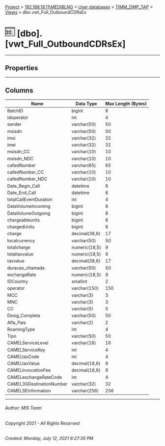 #### 

[Project](../../../../index.md) > [192.168.19.11\\MEDIBLNG](../../../index.md) > [User databases](../../index.md) > [TIMM_DMP_TAP](../index.md) > [Views](Views.md) > dbo.vwt_Full_OutboundCDRsEx

# ![Views](../../../../Images/View32.png) [dbo].[vwt_Full_OutboundCDRsEx]

---

## <a name="#properties"></a>Properties



---

## <a name="#columns"></a>Columns

| Name | Data Type | Max Length (Bytes) |
|---|---|---|
| BatchID | bigint | 8 |
| idoperator | int | 4 |
| sender | varchar(50) | 50 |
| msisdn | varchar(50) | 50 |
| imsi | varchar(32) | 32 |
| imei | varchar(32) | 32 |
| msisdn_CC | varchar(10) | 10 |
| msisdn_NDC | varchar(10) | 10 |
| calledNumber | varchar(65) | 65 |
| calledNumber_CC | varchar(10) | 10 |
| calledNumber_NDC | varchar(10) | 10 |
| Date_Begin_Call | datetime | 8 |
| Date_End_Call | datetime | 8 |
| totalCallEventDuration | int | 4 |
| DataVolumeIncoming | bigint | 8 |
| DataVolumeOutgoing | bigint | 8 |
| chargeableunits | bigint | 8 |
| chargedUnits | bigint | 8 |
| charge | decimal(38,6) | 17 |
| localcurrency | varchar(50) | 50 |
| totalcharge | numeric(18,5) | 9 |
| totaltaxvalue | numeric(18,5) | 9 |
| taxvalue | decimal(38,6) | 17 |
| duracao_chamada | varchar(50) | 50 |
| exchangeRate | numeric(18,5) | 9 |
| IDCountry | smallint | 2 |
| operator | varchar(150) | 150 |
| MCC | varchar(3) | 3 |
| MNC | varchar(3) | 3 |
| CC | varchar(5) | 5 |
| Desig_Completa | varchar(50) | 50 |
| Alfa_Pais | varchar(2) | 2 |
| RoamingType | int | 4 |
| Tipo | varchar(50) | 50 |
| CAMELServiceLevel | varchar(16) | 16 |
| CAMELServiceKey | int | 4 |
| CAMELtaxCode | int | 4 |
| CAMELtaxValue | decimal(18,6) | 9 |
| CAMELInvocationFee | decimal(18,6) | 9 |
| CAMELexchangeRateCode | int | 4 |
| CAMEL3GDestinationNumber | varchar(32) | 32 |
| CAMELSEInformation | varchar(256) | 256 |


---

###### Author:  MIS Team

###### Copyright 2021 - All Rights Reserved

###### Created: Monday, July 12, 2021 6:27:35 PM

